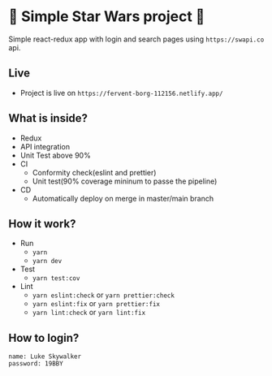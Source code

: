 # 🚀 Simple Star Wars project 🚀

Simple react-redux app with login and search pages using `https://swapi.co` api.

## Live
* Project is live on `https://fervent-borg-112156.netlify.app/`

## What is inside?
* Redux
* API integration
* Unit Test above 90%
* CI
    * Conformity check(eslint and prettier)
    * Unit test(90% coverage mininum to passe the pipeline)
* CD
    * Automatically deploy on merge in master/main branch
    
## How it work?
* Run
    * `yarn`
    * `yarn dev`
* Test
    * `yarn test:cov`
* Lint
    * `yarn eslint:check` or `yarn prettier:check`
    * `yarn eslint:fix` or `yarn prettier:fix`
    * `yarn lint:check` or `yarn lint:fix`

## How to login?
```$xslt
name: Luke Skywalker
password: 19BBY
```
